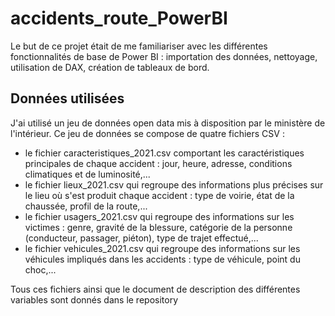 # accidents_route_PowerBI

Le but de ce projet était de me familiariser avec les différentes fonctionnalités de base de Power BI : importation des données, nettoyage, utilisation de DAX, création de tableaux de bord.

## Données utilisées

J'ai utilisé un jeu de données open data mis à disposition par le ministère de l'intérieur. Ce jeu de données se compose de quatre fichiers CSV :

- le fichier caracteristiques_2021.csv comportant les caractéristiques principales de chaque accident : jour, heure, adresse, conditions climatiques et de luminosité,...
- le fichier lieux_2021.csv qui regroupe des informations plus précises sur le lieu où s'est produit chaque accident : type de voirie, état de la chaussée, profil de la route,...
- le fichier usagers_2021.csv qui regroupe des informations sur les victimes : genre, gravité de la blessure, catégorie de la personne (conducteur, passager, piéton), type de trajet effectué,...
- le fichier vehicules_2021.csv qui regroupe des informations sur les véhicules impliqués dans les accidents : type de véhicule, point du choc,...

Tous ces fichiers ainsi que le document de description des différentes variables sont donnés dans le repository
